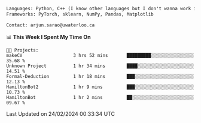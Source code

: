 ```txt
Languages: Python, C++ (I know other languages but I don't wanna work in em)
Frameworks: PyTorch, sklearn, NumPy, Pandas, Matplotlib

Contact: arjun.sarao@uwaterloo.ca
```

<!--START_SECTION:waka-->
📊 **This Week I Spent My Time On** 

```text
🐱‍💻 Projects: 
makeCV                   3 hrs 52 mins       █████████░░░░░░░░░░░░░░░░   35.68 % 
Unknown Project          1 hr 34 mins        ████░░░░░░░░░░░░░░░░░░░░░   14.51 % 
Formal-Deduction         1 hr 18 mins        ███░░░░░░░░░░░░░░░░░░░░░░   12.13 % 
HamiltonBot2             1 hr 9 mins         ███░░░░░░░░░░░░░░░░░░░░░░   10.73 % 
HamiltonBot              1 hr 2 mins         ██░░░░░░░░░░░░░░░░░░░░░░░   09.67 % 
```


 Last Updated on 24/02/2024 00:33:34 UTC
<!--END_SECTION:waka-->
